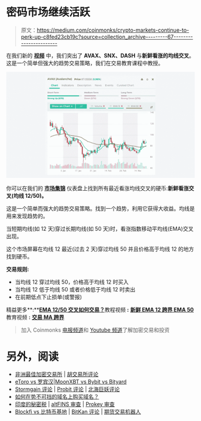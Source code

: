 # 密码市场继续活跃

> 原文：<https://medium.com/coinmonks/crypto-markets-continue-to-perk-up-c8fed23cb19c?source=collection_archive---------67----------------------->

在我们新的 [**视频**](https://youtu.be/006QvU74oC4?utm_source=sendinblue&utm_campaign=Daily_Trading_tips&utm_medium=email) 中，我们突出了 **AVAX、SNX、DASH** 与**新鲜看涨的均线交叉**。这是一个简单但强大的趋势交易策略，我们在交易教育课程中教授。

![](img/0b1b5a4c14c5468fdee205cc374d1e8a.png)

你可以在我们的 [**市场集锦**](https://platform.altfins.com/dashboard?utm_source=sendinblue&utm_campaign=Daily_Trading_tips&utm_medium=email) 仪表盘上找到所有最近看涨均线交叉的硬币:**新鲜看涨交叉(均线 12/50)。**

这是一个简单而强大的趋势交易策略。找到一个趋势，利用它获得大收益。均线是用来发现趋势的。

当短期均线(如 12 天)穿过长期均线(如 50 天)时，看涨指数移动平均线(EMA)交叉出现。

这个市场屏幕在均线 12 最近(过去 2 天)穿过均线 50 并且价格高于均线 12 的地方找到硬币。

**交易规则:**

*   当均线 12 穿过均线 50，价格高于均线 12 时买入
*   当均线 12 低于均线 50 或者价格低于均线 12 时卖出
*   在前期低点下止损单(或警报)

精益更多**:**[**EMA 12/50 交叉如何交易？**](https://altfins.com/knowledge-base/ema-12-50-crossovers/?utm_source=sendinblue&utm_campaign=Daily_Trading_tips&utm_medium=email)教程视频 **:** [**新鲜 EMA 12 跨界 EMA 50**](https://youtu.be/IdR3g7u4eFc?utm_source=sendinblue&utm_campaign=Daily_Trading_tips&utm_medium=email)教育视频 **:** [**交易 MA 跨界**](https://youtu.be/YTcRjH3QGXE?utm_source=sendinblue&utm_campaign=Daily_Trading_tips&utm_medium=email)

> 加入 Coinmonks [电报频道](https://t.me/coincodecap)和 [Youtube 频道](https://www.youtube.com/c/coinmonks/videos)了解加密交易和投资

# 另外，阅读

*   [非洲最佳加密交易所](https://coincodecap.com/crypto-exchange-africa) | [胡交易所评论](https://coincodecap.com/hoo-exchange-review)
*   [eToro vs 罗宾汉](https://coincodecap.com/etoro-robinhood)|[MoonXBT vs Bybit vs Bityard](https://coincodecap.com/bybit-bityard-moonxbt)
*   [Stormgain 评论](https://coincodecap.com/stormgain-review) | [Probit 评论](https://coincodecap.com/probit-review) | [北海巨妖评论](/coinmonks/kraken-review-6165fc1056ac)
*   [如何在势不可挡的域名上购买域名？](https://coincodecap.com/buy-domain-on-unstoppable-domains)
*   [印度的秘密税](https://coincodecap.com/crypto-tax-india) | [altFINS 审查](https://coincodecap.com/altfins-review) | [Prokey 审查](/coinmonks/prokey-review-26611173c13c)
*   [Blockfi vs 比特币基地](https://coincodecap.com/blockfi-vs-coinbase) | [BitKan 评论](https://coincodecap.com/bitkan-review) | [期货交易机器人](/coinmonks/futures-trading-bots-5a282ccee3f5)